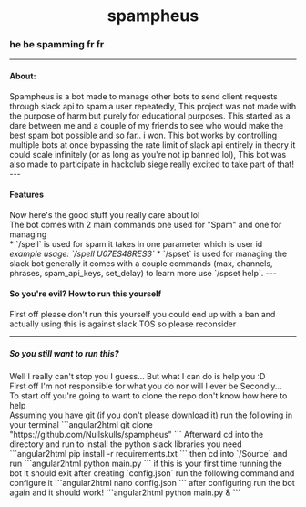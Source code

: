 <h1 align="center">spampheus</h1>
<h3>he be spamming fr fr</h3>

---
<h4>About:</h4>
Spampheus is a bot made to manage other bots to send client requests through slack api to spam a user repeatedly, This project was not made with the purpose of harm but purely for educational purposes. This started as a dare between me and a couple of my friends to see who would make the best spam bot possible and so far.. i won. This bot works by controlling multiple bots at once bypassing the rate limit of slack api entirely in theory it could scale infinitely (or as long as you're not ip banned lol), This bot was also made to participate in hackclub siege really excited to take part of that!
---
<h4>Features</h4>
Now here's the good stuff you really care about lol
<br>
The bot comes with 2 main commands one used for "Spam" and one for managing
<br>
* `/spell` is used for spam it takes in one parameter which is user id
<br>
<i>example usage: `/spell U07ES48RES3` </i>
* `/spset` is used for managing the slack bot generally it comes with a couple commands (max, channels, phrases, spam_api_keys, set_delay) to learn more use `/spset help`.
---
<h4> So you're evil? How to run this yourself </h4>
First off please don't run this yourself you could end up with a ban and actually using this is against slack TOS so please reconsider<br>

---
<h5>So you still want to run this?</h5>
Well I really can't stop you I guess... But what I can do is help you :D<br>
First off I'm not responsible for what you do nor will I ever be Secondly...<br>
To start off you're going to want to clone the repo don't know how here to help <br>
Assuming you have git (if you don't please download it)
run the following in your terminal
```angular2html
git clone "https://github.com/Nullskulls/spampheus"
```
Afterward cd into the directory and run to install the python slack libraries you need
```angular2html
pip install -r requirements.txt
```
then cd into `/Source` and run
```angular2html
python main.py
```
if this is your first time running the bot it should exit after creating `config.json` run the following command and configure it
```angular2html
nano config.json
```
after configuring run the bot again and it should work!
```angular2html
python main.py &
```